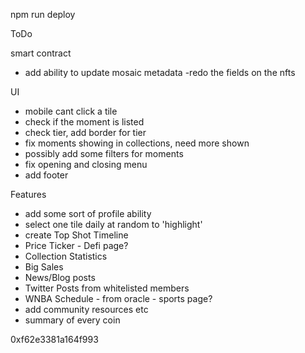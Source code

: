 npm run deploy

ToDo

smart contract

- add ability to update mosaic metadata
  -redo the fields on the nfts

UI

- mobile cant click a tile
- check if the moment is listed
- check tier, add border for tier
- fix moments showing in collections, need more shown
- possibly add some filters for moments
- fix opening and closing menu
- add footer

Features

- add some sort of profile ability
- select one tile daily at random to 'highlight'
- create Top Shot Timeline
- Price Ticker - Defi page?
- Collection Statistics
- Big Sales
- News/Blog posts
- Twitter Posts from whitelisted members
- WNBA Schedule - from oracle - sports page?
- add community resources etc
- summary of every coin

0xf62e3381a164f993
